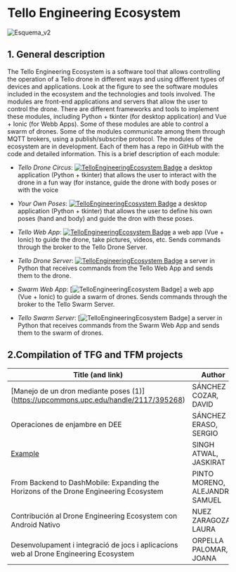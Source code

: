 # Tello Engineering Ecosystem   
![Esquema_v2](https://github.com/dronsEETAC/TelloEngineeringEcosystem/assets/100842082/04e39eff-d09c-4242-8869-4448f4da43c2)



## 1. General description

The Tello Engineering Ecosystem is a software tool that allows controlling the operation of a Tello drone in different ways and using different types of devices and applications. Look at the figure to see the software modules included in the ecosystem and the technologies and tools involved.
The modules are front-end applications and servers that allow the user to control the drone. There are different frameworks and tools to implement these modules, including Python + tkinter (for desktop application) and Vue + Ionic (for Webb Apps). Some of these modules are able to control a swarm of drones.
Some of the modules communicate among them through MQTT brokers, using a publish/subscribe protocol.
The modules of the ecosystem are in development. Each of them has a repo in GitHub with the code and detailed information. This is a brief description of each module:

* *Tello Drone Circus*:
[![TelloEngineeringEcosystem Badge](https://img.shields.io/badge/TEE-TelloDroneCircus-blue.svg)](https://github.com/dronsEETAC/TelloDroneCircus) a desktop application (Python + tkinter) that allows the user to interact with the drone in a fun way (for instance, guide the drone with body poses or with the voice

* *Your Own Poses*:
[![TelloEngineeringEcosystem Badge](https://img.shields.io/badge/TEE-YourOwnPoses-blue.svg)](https://github.com/dronsEETAC/YourOwnPoses)   a desktop application (Python + tkinter) that allows the user to define his own poses (hand and body) and guide the dron with these poses.

    
* *Tello Web App*:
[![TelloEngineeringEcosystem Badge](https://img.shields.io/badge/TEE-TelloWebApp-blue.svg)](https://github.com/dronsEETAC/TelloWebApp)  a web app (Vue + Ionic) to guide the drone, take pictures, videos, etc. Sends commands through the broker to the Tello Drone Server.

    
* *Tello Drone Server*:
[![TelloEngineeringEcosystem Badge](https://img.shields.io/badge/TEE-TelloDroneServer-blue.svg)](https://github.com/dronsEETAC/TelloDroneServer)  a server in Python that receives commands from the Tello Web App and sends them to the drone.

* *Swarm Web App*:
[![TelloEngineeringEcosystem Badge](https://img.shields.io/badge/TEE-SwarmWebApp-blue.svg)]  a web app (Vue + Ionic) to guide a swarm of drones. Sends commands through the broker to the Tello Swarm Server.

* *Tello Swarm Server*:
[![TelloEngineeringEcosystem Badge](https://img.shields.io/badge/TEE-TelloSwarmServer-blue.svg)]  a server in Python that receives commands from the Swarm Web App and sends them to the swarm of drones. 

## 2.Compilation of TFG and TFM projects   


Title (and link)  | Author | Year 
--- | --- | --- 
[Manejo de un dron mediante poses (1)] (https://upcommons.upc.edu/handle/2117/395268)| SÁNCHEZ COZAR, DAVID | 2023| 
Operaciones de enjambre en DEE | SÁNCHEZ ERASO, SERGIO | 2023| https://upcommons.upc.edu/handle/2117/395270
[Example](https://www.youtube.com/watch?v=kuyCd53AOtg)    | SINGH ATWAL, JASKIRAT |  2023| https://upcommons.upc.edu/handle/2117/395271
From Backend to DashMobile: Expanding the Horizons of the Drone Engineering Ecosystem | PINTO MORENO, ALEJANDRO SAMUEL |  2023| https://upcommons.upc.edu/handle/2117/394931  
Contribución al Drone Engineering Ecosystem con Android Nativo | NUEZ ZARAGOZA, LAURA |  2023| https://upcommons.upc.edu/handle/2117/393653  
Desenvolupament i integració de jocs i aplicacions web al Drone Engineering Ecosystem |  ORPELLA PALOMAR, JOANA |  2023| https://upcommons.upc.edu/handle/2117/393331 
